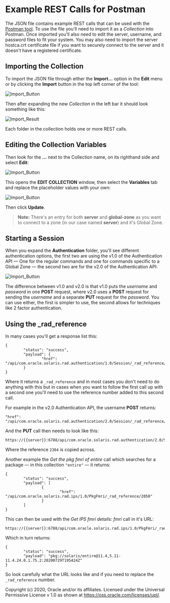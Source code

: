 # Example REST Calls for Postman

The JSON file contains example REST calls that can be used with the [Postman tool](https://www.postman.com). To use the file you'll need to import it as a *Collection* into Postman. Once imported you'll also need to edit the server, username, and password files to fit your system. You may also need to import the server hostca.crt certificate file if you want to securely connect to the server and it doesn't have a registered certificate.

## Importing the Collection

To import the JSON file through either the **Import...** option in the **Edit** menu or by clicking the **Import** button in the top left corner of the tool:

![Import_Button](../../Images/Postman/Postman_image_01.png)

Then after expanding the new *Collection* in the left bar it should look something like this:

![Import_Result](../../Images/Postman/Postman_image_02.png)

Each folder in the collection holds one or more REST calls.

## Editing the Collection Variables

Then look for the **...** next to the Collection name, on its righthand side and select **Edit**:

![Import_Button](../../Images/Postman/Postman_image_03.png)

This opens the **EDIT COLLECTION** window, then select the **Variables** tab and replace the placeholder values with your own:

![Import_Button](../../Images/Postman/Postman_image_04.png)

Then click **Update**.

> **Note:** There's an entry for both **server** and **global-zone** as you want to connect to a zone (in our case named **server**) and it's Global Zone.

## Starting a Session 

When you expand the **Authentication** folder, you'll see different authentication options, the first two are using the v1.0 of the Authentication API — One for the regular commands and one for commands specific to a Global Zone — the second two are for the v2.0 of the Authentication API:

![Import_Button](../../Images/Postman/Postman_image_05.png)

The difference between v1.0 and v2.0 is that v1.0 puts the *username* and *password* in one **POST** request, where v2.0 uses a **POST** request for sending the *username* and a separate **PUT** request for the *password*. You can use either, the first is simpler to use, the second allows for techniques like 2 factor authentication.

## Using the _rad_reference

In many cases you'll get a response list this:

```
{
        "status": "success",
        "payload": {
                "href": "/api/com.oracle.solaris.rad.authentication/1.0/Session/_rad_reference/1536"
        }
}
```

Where it returns a `_rad_reference` and in most cases you don't need to do anything with this but in cases when you want to follow the first call up with a second one you'll need to use the reference number added to this second call. 

For example in the v2.0 Authentication API, the username **POST** returns:

```
"href": "/api/com.oracle.solaris.rad.authentication/2.0/Session/_rad_reference/2304"
```

And the **PUT** call then needs to look like this:

```
https://{{server}}:6788/api/com.oracle.solaris.rad.authentication/2.0/Session/_rad_reference/2304/state
```

Where the reference `2304` is copied across.

Another example the *Get the pkg fmri of  entire* call which searches for a package — in this collection `"entire"` — it returns:

```
{
        "status": "success",
        "payload": [
                {
                        "href": "/api/com.oracle.solaris.rad.ips/1.0/PkgFmri/_rad_reference/2050"
                }
        ]
}
```

This can then be used with the *Get IPS fmri details: fmri* call in it's URL:

```
https://{{server}}:6788/api/com.oracle.solaris.rad.ips/1.0/PkgFmri/_rad_reference/2050/_rad_method/get_fmri
```

Which in turn returns:

```
{
        "status": "success",
        "payload": "pkg://solaris/entire@11.4,5.11-11.4.24.0.1.75.2:20200729T195424Z"
}
```

So look carefully what the URL looks like and if you need to replace the `_rad_reference` number.

Copyright (c) 2020, Oracle and/or its affiliates. Licensed under the Universal Permissive License v 1.0 as shown at https://oss.oracle.com/licenses/upl/.